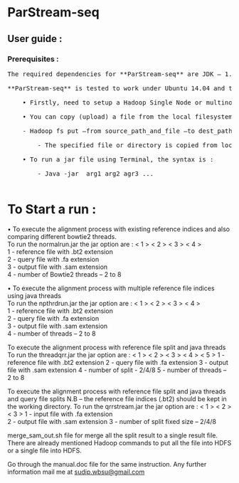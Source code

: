 # ParStream-seq 
## User guide :

### Prerequisites :
<pre>
The required dependencies for **ParStream-seq** are JDK – 1.8 and Hadoop >= 2.7.2 <br/>
**ParStream-seq** is tested to work under Ubuntu 14.04 and the important instructions to run it  are given below : - <br/>
    • Firstly, need to setup a Hadoop Single Node or multinode Cluster to store the data file into HDFS. <br/>
    • You can copy (upload) a file from the local filesystem to a specific HDFS using the fs put command. <br/>
	- Hadoop fs put –from source_path_and_file –to dest_path_and_file <br/>
		- The specified file or directory is copied from local filesystem to the HDFS. <br/>
    • To run a jar file using Terminal, the syntax is :  <br/>
		- Java -jar <jar filename.jar> arg1 arg2 agr3 ... <br/>
</pre>
# To Start a run : <br/>
 • To execute the alignment process with existing reference indices and also comparing different bowtie2 threads. <br/>
	To run the normalrun.jar the jar option are : < 1 > < 2 > < 3 > < 4 > <br/>
	1 -	reference file with .bt2 extension <br/>
	2 -	query file with .fa extension  <br/>
	3 -	output file with .sam extension  <br/>
	4 -	number of Bowtie2 threads  – 2 to 8  <br/>

 • To execute the alignment process with multiple reference file indices using java threads <br/>
	To run the npthrdrun.jar the jar option are : < 1 > < 2 > < 3 > < 4 > <br/>
	1 -	reference file with .bt2 extension <br/>
	2 -	query file with .fa extension <br/>
	3 -	output file with .sam extension <br/>
	4 -	number of threads  – 2 to 8 <br/>

To execute the alignment process with reference file split and java threads
To run the threadqrr.jar the jar option are : < 1 > < 2 > < 3 > < 4 > < 5 >
1 -	reference file with .bt2 extension
2 -	query file with .fa extension
3 -	output file with .sam extension
4 -	number of split	- 2/4/8
5 -	number of threads – 2 to 8

To execute the alignment process with reference file split and java threads and query file splits
N.B – the reference file indices (.bt2) should be kept in the working directory. 
	To run the qrrstream.jar the jar option are : < 1 > < 2 > < 3 > 
1 -	input file with .fa extension			    
2 -	output file with .sam extension
3 -	number of split fixed size – 2/4/8

merge_sam_out.sh file for merge all the split result to a single result file.
There are already mentioned Hadoop commands to put all the file into HDFS or a single file into HDFS.



Go through the manual.doc file for the same instruction.
Any further information mail me at sudip.wbsu@gmail.com


